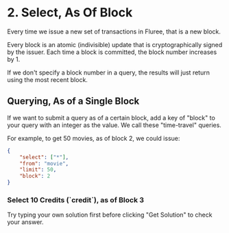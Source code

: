 # 2. Select, As Of Block

Every time we issue a new set of transactions in Fluree, that is a new block.

Every block is an atomic (indivisible) update that is cryptographically signed by the issuer. Each time a block is committed, the block number increases by 1.

If we don't specify a block number in a query, the results will just return using the most recent block.

## Querying, As of a Single Block

If we want to submit a query as of a certain block, add a key of "block" to your query with an integer as the value. We call these "time-travel" queries.

For example, to get 50 movies, as of block 2, we could issue:

```json
{
    "select": ["*"],
    "from": "movie",
    "limit": 50, 
    "block": 2
}
```

<div class="challenge">
<h3>Select 10 Credits (`credit`), as of Block 3</h3>

<p>Try typing your own solution first before clicking "Get Solution" to check your answer. </p>
</div>
